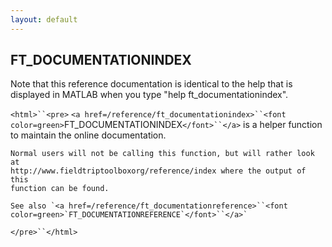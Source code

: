 ```yaml
---
layout: default
---
```


##  FT_DOCUMENTATIONINDEX

Note that this reference documentation is identical to the help that is displayed in MATLAB when you type "help ft_documentationindex".

`<html>``<pre>`
    `<a href=/reference/ft_documentationindex>``<font color=green>`FT_DOCUMENTATIONINDEX`</font>``</a>` is a helper function to maintain the online documentation.
 
    Normal users will not be calling this function, but will rather look at
    http://www.fieldtriptoolboxorg/reference/index where the output of this
    function can be found.
 
    See also `<a href=/reference/ft_documentationreference>``<font color=green>`FT_DOCUMENTATIONREFERENCE`</font>``</a>`
`</pre>``</html>`

